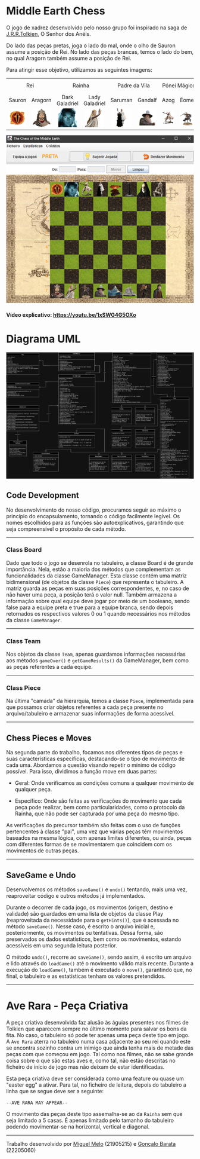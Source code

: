 # Middle Earth Chess

O jogo de xadrez desenvolvido pelo nosso grupo foi inspirado na saga
de [J.R.R.Tolkien](https://pt.wikipedia.org/wiki/J._R._R._Tolkien), O Senhor dos Anéis.

Do lado das peças pretas, joga o lado do mal, onde o olho de Sauron assume a posição de Rei. No lado das peças brancas,
temos o lado do bem, no qual Aragorn também assume a posição de Rei.

Para atingir esse objetivo, utilizamos as seguintes imagens:

<table>
  <tr>
    <td align="center" colspan="2">Rei</td>
    <td align="center" colspan="2">Rainha</td>
    <td align="center" colspan="2">Padre da Vila</td>
    <td align="center" colspan="2">Pónei Mágico</td>
    <td align="center" colspan="2">Torre Horizontal</td>
    <td align="center" colspan="2">Torre Vertical</td>
    <td align="center" colspan="2">Homer Simpson</td>
    <td align="center" colspan="2">Joker</td>
    <td align="center" colspan="2">Ave Rara</td>
  </tr>
  <tr>
    <td align="center">Sauron</td>
    <td align="center">Aragorn</td>
    <td align="center">Dark Galadriel</td>
    <td align="center">Lady Galadriel</td>
    <td align="center">Saruman</td>
    <td align="center">Gandalf</td>
    <td align="center">Azog</td>
    <td align="center">Éomer</td>
    <td align="center">Mount Doom</td>
    <td align="center">Lonely Mountain</td>
    <td align="center">Eisengard</td>
    <td align="center">Minas Tirith</td>
    <td align="center">Grima </td>
    <td align="center">Gimli</td>
    <td align="center">Gollum</td>
    <td align="center">Frodo</td>
    <td align="center">Hell Hawk</td>
    <td align="center">Gwaihir</td>
  </tr>
  <tr>
    <td align="center"><img src="src/images/crazy_emoji_black.png" alt="Sauron"></td>
    <td align="center"><img src="src/images/crazy_emoji_white.png" alt="Aragorn"></td>
    <td align="center"><img src="src/images/rainha_black.png" alt="Dark Galadriel"></td>
    <td align="center"><img src="src/images/rainha_white.png" alt="Lady Galadriel"></td>
    <td align="center"><img src="src/images/padre_vila_black.png" alt="Saruman"></td>
    <td align="center"><img src="src/images/padre_vila_white.png" alt="Gandalf"></td>
    <td align="center"><img src="src/images/ponei_magico_black.png" alt="Azog the Defiler"></td>
    <td align="center"><img src="src/images/ponei_magico_white.png" alt="Éomer"></td>
    <td align="center"><img src="src/images/torre_h_black.png" alt="Mount Doom"></td>
    <td align="center"><img src="src/images/torre_h_white.png" alt="Erebor"></td>
    <td align="center"><img src="src/images/torre_v_black.png" alt="Eisengard"></td>
    <td align="center"><img src="src/images/torre_v_white.png" alt="Minas Tirith"></td>
    <td align="center"><img src="src/images/homer_black.png" alt="Grima"></td>
    <td align="center"><img src="src/images/homer_white.png" alt="Gimli"></td>
    <td align="center"><img src="src/images/joker_black.png" alt="Gollum"></td>
    <td align="center"><img src="src/images/joker_white.png" alt="Frodo"></td>
    <td align="center"><img src="src/images/aveRara_black.png" alt="Frodo"></td>
    <td align="center"><img src="src/images/aveRara_white.png" alt="Frodo"></td>
  </tr>
</table>


<p align="center">
  <img src="src/images/ScreenshotTabuleiro.png" alt="Diagrama UML">
</p>

#### Vídeo explicativo: https://youtu.be/1xSWG4G5OXo

# Diagrama UML

<p align="center">
  <img src="diagrama.png" alt="Diagrama UML">
</p>

## Code Development

No desenvolvimento do nosso código, procuramos seguir ao máximo o princípio do encapsulamento, tornando o código
facilmente legível. Os nomes escolhidos para as funções são autoexplicativos, garantindo que seja compreensível o
propósito de cada método.

---------------------

### Class Board

Dado que todo o jogo se desenrola no tabuleiro, a classe Board é de grande importância. Nela, estão a maioria dos
métodos que complementam as funcionalidades da classe GameManager. Esta classe contém uma matriz bidimensional (de
objetos da classe `Piece`) que representa o tabuleiro. A matriz guarda as peças em suas posições correspondentes, e, no
caso de não haver uma peça, a posição terá o valor null. Também armazena a informação sobre qual equipe deve jogar por
meio de um booleano, sendo false para a equipe preta e true para a equipe branca, sendo depois retornados os respectivos
valores 0 ou 1 quando necessários nos métodos da classe `GameManager`.

---------------------

### Class Team

Nos objetos da classe `Team`, apenas guardamos informações necessárias aos métodos `gameOver()` e `getGameResults()` da
GameManager, bem como as peças referentes a cada equipe.

---------------------

### Class Piece

Na última "camada" da hierarquia, temos a classe `Piece`, implementada para que possamos criar objetos referentes a cada
peça presente no arquivo/tabuleiro e armazenar suas informações de forma acessível.

---------------------

## Chess Pieces e Moves

Na segunda parte do trabalho, focamos nos diferentes tipos de peças e suas características específicas, destacando-se o
tipo de movimento de cada uma. Abordamos a questão visando repetir o mínimo de código possível. Para isso, dividimos a
função move em duas partes:

- Geral: Onde verificamos as condições comuns a qualquer movimento de qualquer peça.

- Específico: Onde são feitas as verificações do movimento que cada peça pode realizar, bem como particularidades, como
  o
  protocolo da Rainha, que não pode ser capturada por uma peça do mesmo tipo.

As verificações do precursor também são feitas com o uso de funções pertencentes à classe "pai", uma vez que várias
peças têm movimentos baseados na mesma lógica, com apenas limites diferentes, ou ainda, peças com diferentes formas de
se movimentarem que coincidem com os movimentos de outras peças.

---------------------

## SaveGame e Undo

Desenvolvemos os métodos `saveGame()` e `undo()` tentando, mais uma vez, reaproveitar código e outros métodos já
implementados.

Durante o decorrer de cada jogo, os movimentos (origem, destino e validade) são guardados em uma lista de objetos da
classe Play (reaproveitada da necessidade para o `getHints()`), que é acessada no método `saveGame()`. Nesse caso, é
escrito o arquivo inicial e, posteriormente, os movimentos ou tentativas. Dessa forma, são preservados os dados
estatísticos, bem como os movimentos, estando acessíveis em uma segunda leitura posterior.

O método `undo()`, recorre ao `saveGame()`, sendo assim, é escrito um arquivo e lido através do `loadGame()` até o
movimento válido mais recente. Durante a execução do `loadGame()`, também é executado o `move()`, garantindo que, no
final, o tabuleiro e as estatísticas tenham os valores pretendidos.


---------------------

# Ave Rara - Peça Criativa

A peça criativa desenvolvida faz alusão às águias presentes nos filmes de Tolkien que aparecem sempre no último momento
para salvar os bons da fita. No caso, o tabuleiro só pode ter apenas uma peça deste tipo em jogo. A `Ave Rara`
aterra no tabuleiro numa casa adjacente ao seu rei quando este se encontra sozinho contra um inimigo que ainda tenha
mais de metade das peças com que começou em jogo.
Tal como nos filmes, não se sabe grande coisa sobre o que são estas aves e, como tal, não estão descritas no ficheiro
de início de jogo mas não deixam de estar identificadas.

Esta peça criativa deve ser considerada como uma feature ou quase um "easter egg" a ativar. Para tal, no ficheiro de
leitura, depois do tabuleiro a linha que se segue deve ser a seguinte:

```plaintext
--AVE RARA MAY APPEAR--
```

O movimento das peças deste tipo assemalha-se ao da `Rainha` sem que seja limitado a 5 casas. É apenas limitado pelo
tamanho do tabuleiro podendo movimentar-se na horizontal, vertical e diagonal.

---------------------------------------------



Trabalho desenvolvido por [Miguel Melo](https://github.com/miguel-melo-a21905215) (21905215)
e [Gonçalo Barata](https://github.com/goncalo-barata-a22205060) (22205060)
